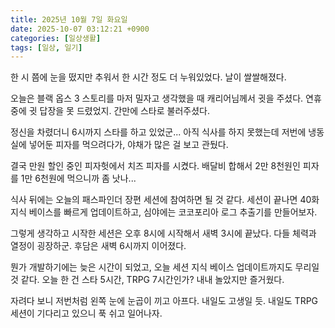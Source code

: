 ```yaml
---
title: 2025년 10월 7일 화요일
date: 2025-10-07 03:12:21 +0900
categories: [일상생활]
tags: [일상, 일기]
---
```


한 시 쯤에 눈을 떴지만 추워서 한 시간 정도 더 누워있었다. 날이 쌀쌀해졌다. 

오늘은 블랙 옵스 3 스토리를 마저 밀자고 생각했을 때 캐리어님께서 귓을 주셨다. 연휴 중에 귓 답장을 못 드렸었지. 간만에 스타로 불러주셨다.

정신을 차렸더니 6시까지 스타를 하고 있었군... 아직 식사를 하지 못했는데 저번에 냉동실에 넣어둔 피자를 먹으려다가, 야채가 많은 걸 보고 관뒀다.

결국 만원 할인 중인 피자헛에서 치즈 피자를 시켰다. 배달비 합해서 2만 8천원인 피자를 1만 6천원에 먹으니까 좀 낫나...

식사 뒤에는 오늘의 패스파인더 장편 세션에 참여하면 될 것 같다. 세션이 끝나면 40화 지식 베이스를 빠르게 업데이트하고, 심야에는 코코포리아 로그 추출기를 만들어보자.

그렇게 생각하고 시작한 세션은 오후 8시에 시작해서 새벽 3시에 끝났다. 다들 체력과 열정이 굉장하군. 후담은 새벽 6시까지 이어졌다.

뭔가 개발하기에는 늦은 시간이 되었고, 오늘 세션 지식 베이스 업데이트까지도 무리일 것 같다. 오늘 한 건 스타 5시간, TRPG 7시간인가? 내내 놀았지만 즐거웠다.

자려다 보니 저번처럼 왼쪽 눈에 눈곱이 끼고 아프다. 내일도 고생일 듯. 내일도 TRPG 세션이 기다리고 있으니 푹 쉬고 일어나자.
